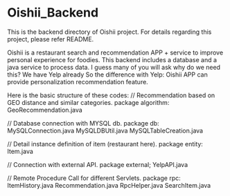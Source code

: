 # Oishii_Backend
This is the backend directory of Oishii project. For details regarding this project, please refer README.

Oishii is a restaurant search and recommendation APP + service to improve personal experience for foodies. 
This backend includes a database and a java service to process data. 
I guess many of you will ask why do we need this? We have Yelp already
So the difference with Yelp: Oishii APP can provide personalization recommendation feature.

Here is the basic structure of these codes:
// Recommendation based on GEO distance and similar categories.
package algorithm:
	GeoRecommendation.java

// Database connection with MYSQL db.
package db:
	MySQLConnection.java
	MySQLDBUtil.java
	MySQLTableCreation.java
	
// Detail instance definition of item (restaurant here).
package entity:
	Item.java

// Connection with external API.
package external;
	YelpAPI.java
	
// Remote Procedure Call for different Servlets.
package rpc:
	ItemHistory.java
	Recommendation.java
	RpcHelper.java
	SearchItem.java
	
